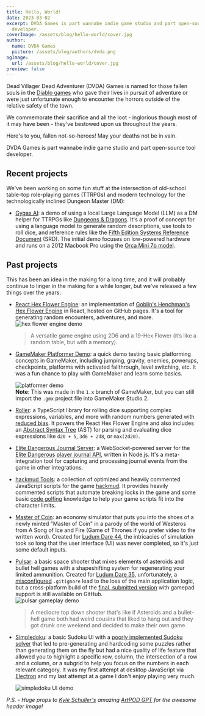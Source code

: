 ```yaml
---
title: Hello, World!
date: 2023-03-02
excerpt: DVDA Games is part wannabe indie game studio and part open-source tool
  developer.
coverImage: /assets/blog/hello-world/cover.jpg
author:
  name: DVDA Games
  picture: /assets/blog/authors/dvda.png
ogImage:
  url: /assets/blog/hello-world/cover.jpg
preview: false
---
```

Dead Villager Dead Adventurer (DVDA) Games is named for those fallen souls in the [Diablo games](https://en.wikipedia.org/wiki/Diablo_%28video_game%29) who gave their lives in pursuit of adventure or were just unfortunate enough to encounter the horrors outside of the relative safety of the town.

We commemorate their sacrifice and all the loot - inglorious though most of it may have been - they've bestowed upon us throughout the years.

Here's to you, fallen not-so-heroes! May your deaths not be in vain.

DVDA Games is part wannabe indie game studio and part open-source tool developer.

## Recent projects

We've been working on some fun stuff at the intersection of old-school table-top role-playing games (TTRPGs) and modern technology for the technologically inclined Dungeon Master (DM):

*   [Gygax AI](https://github.com/DVDAGames/local-tabletop-ai-demo): a demo of using a local Large Language Model (LLM) as a DM helper for TTRPGs like [Dungeons & Dragons](https://dnd.wizards.com/). It's a proof of concept for using a language model to generate random descriptions, use tools to roll dice, and reference rules like the [Fifth Edition Systems Reference Document](https://dnd.wizards.com/resources/systems-reference-document) (SRD). The initial demo focuses on low-powered hardware and runs on a 2012 Macbook Pro using the [Orca Mini 7b model](https://huggingface.co/pankajmathur/orca_mini_7b).
    

## Past projects

This has been an idea in the making for a long time, and it will probably continue to linger in the making for a while longer, but we've released a few things over the years:

*   [React Hex Flower Engine](https://dvdagames.github.io/react-hex-flower-engine/): an implementation of [Goblin's Henchman's Hex Flower Engine](https://goblinshenchman.wordpress.com/2018/10/25/2d6-hex-power-flower/) in React, hosted on GitHub pages. It's a tool for generating random encounters, adventures, and more.  
    ![hex flower engine demo](/assets/blog/hello-world/hex-flower.gif)
    
    > A versatile game engine using 2D6 and a 19-Hex Flower (it’s like a random table, but with a memory).
    
*   [GameMaker Platformer Demo](https://github.com/DVDAGames/gamemaker-platformer-demo): a quick demo testing basic platforming concepts in GameMaker, including jumping, gravity, enemies, powerups, checkpoints, platforms with activated fallthrough, level switching, etc. It was a fun chance to play with GameMaker and learn some basics.
    
    ![platformer demo](/assets/blog/hello-world/platformer.gif)  
    **Note**: This was made in the `1.x` branch of GameMaker, but you can still import the `.gmx` project file into GameMaker Studio 2.
    
*   [Roller](https://github.com/DVDAGames/js-die-roller): a TypeScript library for rolling dice supporting complex expressions, variables, and more with random numbers generated with [reduced bias](https://dimitri.xyz/random-ints-from-random-bits/). It powers the React Hex Flower Engine and also includes an [Abstract Syntax Tree](https://en.wikipedia.org/wiki/Abstract_syntax_tree) (AST) for parsing and evaluating dice expressions like `d20 + 5`, `3d6 + 2d8`, or `max(2d20)`.
    
*   [Elite Dangerous Journal Server](https://github.com/DVDAGames/elite-dangerous-journal-server): a WebSocket-powered server for the [Elite Dangerous](https://www.elitedangerous.com/) [player journal API](https://elite-journal.readthedocs.io/en/latest/_), written in Node.js. It's a meta-integration tool for capturing and processing journal events from the game in other integrations.
    
*   [hackmud Tools](https://github.com/DVDAGames/hackmud-tools): a collection of optimized and heavily commented JavaScript scripts for the game [hackmud](https://store.steampowered.com/app/469920/hackmud/). It provides heavily commented scripts that automate breaking locks in the game and some basic [code golfing](https://en.wikipedia.org/wiki/Code_golf) knowledge to help your game scripts fit into the character limits.
    
*   [Master of Coin](https://dvdagames.github.io/master-of-coin/): an economy simulator that puts you into the shoes of a newly minted "Master of Coin" in a parody of the world of Westeros from A Song of Ice and Fire (Game of Thrones if you prefer video to the written word). Created for [Ludum Dare 44](https://ldjam.com/events/ludum-dare/44/master-of-coin), the intricacies of simulation took so long that the user interface (UI) was never completed, so it's just some default inputs.
    
*   [Pulsar](https://github.com/DVDAGames/pulsar): a basic space shooter that mixes elements of asteroids and bullet hell games with a shapeshifting system for regenerating your limited ammunition. Created for [Ludum Dare 35](https://web.archive.org/web/20190317153309/http://ludumdare.com/compo/ludum-dare-35/), unfortunately, a [misconfigured](https://github.com/DVDAGames/pulsar/blob/master/.gitignore#L2) `.gitignore` lead to the loss of the main application logic, but a cross-platform build of the [final, submitted version](https://github.com/DVDAGames/pulsar/releases/tag/0.2.1) with gamepad support is still available on GitHub.  
    ![pulsar gameplay demo](/assets/blog/hello-world/pulsar-demo.gif)
    
    > A mediocre top down shooter that's like if Asteroids and a bullet-hell game both had weird cousins that liked to hang out and they got drunk one weekend and decided to make their own game.
    
*   [Simpledoku](https://github.com/DVDAGames/simpledoku): a basic Sudoku UI with a [poorly implemented Sudoku solver](https://github.com/DVDAGames/simpledoku/blob/master/src/utilities/solver.js) that led to pre-generating and hardcoding some puzzles rather than generating them on the fly but had a nice quality of life feature that allowed you to highlight a specific row, column, the intersection of a row and a column, or a subgrid to help you focus on the numbers in each relevant category. It was my first attempt at desktop JavaScript via [Electron](https://www.electronjs.org/) and my last attempt at a game I don't enjoy playing very much.
    
    ![simpledoku UI demo](/assets/blog/hello-world/simpledoku.gif)
    

_P.S. - Huge props to_ [_Kyle Schuller's_](https://github.com/KyleSchuller) _amazing_ [_ArtPOD GPT_](https://chat.openai.com/g/g-uBgm41tj8-artpod) _for the awesome header image!_